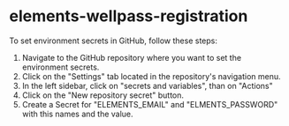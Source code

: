# elements-wellpass-registration



To set environment secrets in GitHub, follow these steps:

1. Navigate to the GitHub repository where you want to set the environment secrets.
2. Click on the "Settings" tab located in the repository's navigation menu.
3. In the left sidebar, click on "secrets and variables", than on "Actions"
4. Click on the "New repository secret" button.
5. Create a Secret for "ELEMENTS_EMAIL" and "ELMENTS_PASSWORD" with this names and the value.



